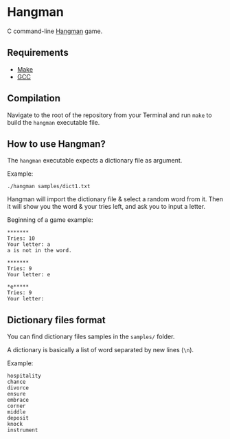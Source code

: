 # Hangman

C command-line [Hangman](https://en.wikipedia.org/wiki/Hangman_(game)) game.

## Requirements

 - [Make](https://www.gnu.org/software/make/)
 - [GCC](https://gcc.gnu.org/)

## Compilation

Navigate to the root of the repository from your Terminal and run `make` to build the `hangman` executable file.

## How to use Hangman?

The `hangman` executable expects a dictionary file as argument.

Example:

```
./hangman samples/dict1.txt
```

Hangman will import the dictionary file & select a random word from it. Then it will show you the word & your tries left, and ask you to input a letter.

Beginning of a game example:

```
*******
Tries: 10
Your letter: a
a is not in the word.

*******
Tries: 9
Your letter: e

*e*****
Tries: 9
Your letter:
```

## Dictionary files format

You can find dictionary files samples in the `samples/` folder.

A dictionary is basically a list of word separated by new lines (`\n`).

Example:

```
hospitality
chance
divorce
ensure
embrace
corner
middle
deposit
knock
instrument
```

